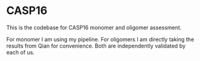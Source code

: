 # CASP16

This is the codebase for CASP16 monomer and oligomer assessment.

For monomer I am using my pipeline. For oligomers I am directly taking the results from Qian for convenience. Both are independently validated by each of us.